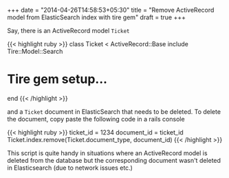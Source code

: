 +++
date = "2014-04-26T14:58:53+05:30"
title = "Remove ActiveRecord model from ElasticSearch index with tire gem"
draft = true
+++

Say, there is an ActiveRecord model `Ticket`

{{< highlight ruby >}}
class Ticket < ActiveRecord::Base
  include Tire::Model::Search
  # Tire gem setup...
end
{{< /highlight >}}

and a `Ticket` document in ElasticSearch that needs to be deleted. To delete the document, copy paste the following code in a rails console

{{< highlight ruby >}}
ticket_id = 1234
document_id = ticket_id
Ticket.index.remove(Ticket.document_type, document_id)
{{< /highlight >}}

This script is quite handy in situations where an ActiveRecord model is deleted from the database but the corresponding document wasn't deleted in Elasticsearch (due to network issues etc.)
